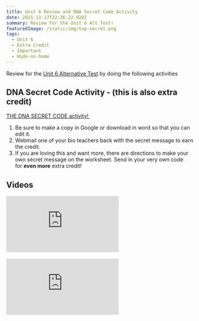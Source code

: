 ```yaml
---
title: Unit 6 Review and DNA Secret Code Activity
date: 2021-11-17T22:26:22.928Z
summary: Review for the Unit 6 Alt Test!
featuredImage: /static/img/top-secret.png
tags:
  - Unit 6
  - Extra Credit
  - Important
  - Hide-on-home
---
```

Review for the [Unit 6 Alternative Test](/posts/unit-6-alternative-test) by doing the following activities

## DNA Secret Code Activity - (this is also extra credit)

[THE DNA SECRET CODE activity! ](https://docs.google.com/document/d/1XlGsYNhS-H5ikbdz__eCqoCuXmmB8nZCzfdGmK7RFD4/edit?usp=sharing)

1. Be sure to make a copy in Google or download in word so that you can edit it. 
2. Webmail one of your bio teachers back with the secret message to earn the credit. 
3. If you are loving this and want more, there are directions to make your own secret message on the worksheet. Send in your very own code for **even more** extra credit!

## Videos

<div class="youtube-container"><iframe class="responsive-iframe" src="https://www.youtube.com/embed/oefAI2x2CQM" frameborder="0" allow="accelerometer; autoplay; clipboard-write; encrypted-media; gyroscope; picture-in-picture" allowfullscreen></iframe></div>

<br>

<div class="youtube-container"><iframe class="responsive-iframe" src="https://www.youtube.com/embed/8FqlTslU22s" frameborder="0" allow="accelerometer; autoplay; clipboard-write; encrypted-media; gyroscope; picture-in-picture" allowfullscreen></iframe></div>